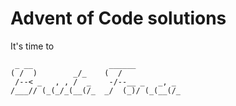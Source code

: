 # Advent of Code solutions

It's time to  
```
 _ __                 ______          
( /  )        _/_    (  /             
 /--< _   , , /  _    -/--__ _   _, _ 
/___// (_(_/_(__(/_  _/  (_)/ (_(__(/_
```